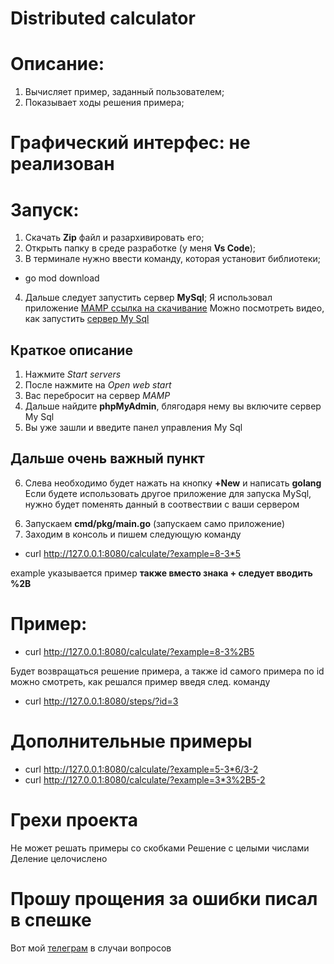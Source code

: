 # Distributed calculator
# Описание: 
1) Вычисляет пример, заданный пользователем;
2) Показывает ходы решения примера;

# Графический интерфес: **не реализован**

# Запуск:
1) Скачать **Zip** файл и разархивировать его;
2) Открыть папку в среде разработке (у меня **Vs Code**);
3) В терминале нужно ввести команду, которая установит библиотеки;
+ go mod download
4) Дальше следует запустить сервер **MySql**;
Я использовал приложение [MAMP ссылка на скачивание](https://www.mamp.info/en/downloads/)
Можно посмотреть видео, как запустить [сервер My Sql](https://www.youtube.com/watch?v=4Wf__mTxm8M)

## Краткое описание
1. Нажмите *Start servers*
2. После нажмите на *Open web start*
3. Вас перебросит на сервер *MAMP*
4. Дальше найдите **phpMyAdmin**, блягодаря нему вы включите сервер My Sql
5. Вы уже зашли и введите панел управления My Sql
## Дальше очень важный пункт
6. Слева необходимо будет нажать на кнопку **+New** и написать **golang**
Если будете использовать другое приложение для запуска MySql,
нужно будет поменять данный в соотвествии с ваши сервером

6) Запускаем **cmd/pkg/main.go** (запускаем само приложение)
7) Заходим в консоль и пишем следующую команду
+ curl http://127.0.0.1:8080/calculate/?example=8-3*5

example указывается пример **также вместо знака + следует вводить %2B**

# Пример:
+ curl http://127.0.0.1:8080/calculate/?example=8-3%2B5

Будет возвращаться решение примера, а также id самого примера
по id можно смотреть, как решался пример введя след. команду
+ curl http://127.0.0.1:8080/steps/?id=3

# Дополнительные примеры
+ curl http://127.0.0.1:8080/calculate/?example=5-3*6/3-2
+ curl http://127.0.0.1:8080/calculate/?example=3*3%2B5-2

# Грехи проекта
Не может решать примеры со скобками
Решение с целыми числами
Деление целочислено

# Прошу прощения за ошибки писал в спешке

Вот мой [телеграм](t.me/@sadlarfox) в случаи вопросов
